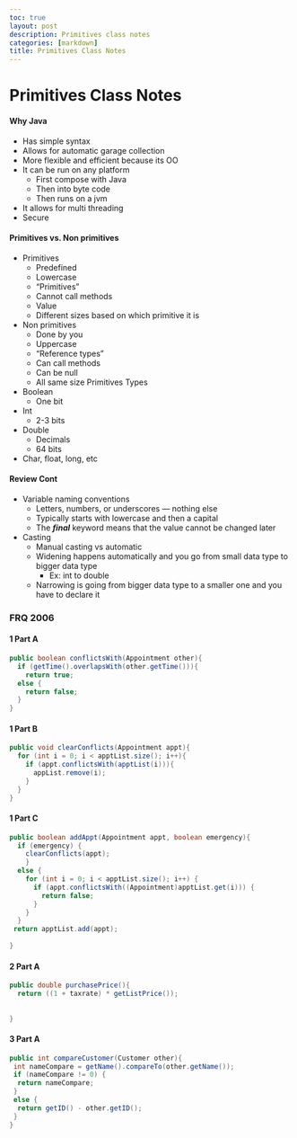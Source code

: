 ```yaml
---
toc: true
layout: post
description: Primitives class notes
categories: [markdown]
title: Primitives Class Notes
---
```

# Primitives Class Notes

#### Why Java
- Has simple syntax
- Allows for automatic garage collection
- More flexible and efficient because its OO
- It can be run on any platform
    - First compose with Java
    - Then into byte code
    - Then runs on a jvm
- It allows for multi threading
- Secure
#### Primitives vs. Non primitives
- Primitives
    - Predefined 
    - Lowercase
    - “Primitives”
    - Cannot call methods
    - Value
    - Different sizes based on which primitive it is
- Non primitives
    - Done by you
    - Uppercase
    - “Reference types”
    - Can call methods
    - Can be null
    - All same size
Primitives Types
- Boolean
    - One bit
- Int
    - 2-3 bits
- Double 
    - Decimals
    - 64 bits
- Char, float, long, etc
#### Review Cont
- Variable naming conventions
    - Letters, numbers, or underscores — nothing else
    - Typically starts with lowercase and then a capital
    - The ***final*** keyword means that the value cannot be changed later
- Casting 
    - Manual casting vs automatic
    - Widening happens automatically and you go from small data type to bigger data type
        - Ex: int to double
    - Narrowing is going from bigger data type to a smaller one and you have to declare it

### FRQ 2006

#### 1 Part A

``` java
public boolean conflictsWith(Appointment other){
  if (getTime().overlapsWith(other.getTime())){
    return true;
  else {
    return false;
  }
}

```

#### 1 Part B

``` java
public void clearConflicts(Appointment appt){
  for (int i = 0; i < apptList.size(); i++){
    if (appt.conflictsWith(apptList(i))){
      appList.remove(i);
    }
  }
}
```

#### 1 Part C

``` java
public boolean addAppt(Appointment appt, boolean emergency){
  if (emergency) {
    clearConflicts(appt);
    }
  else {
    for (int i = 0; i < apptList.size(); i++) {
      if (appt.conflictsWith((Appointment)apptList.get(i))) {
        return false;
      }
    }
  }
 return apptList.add(appt);
  
}
```

#### 2 Part A

``` java
public double purchasePrice(){
  return ((1 + taxrate) * getListPrice());
  
  
}
```

#### 3 Part A

``` java
public int compareCustomer(Customer other){
 int nameCompare = getName().compareTo(other.getName());
 if (nameCompare != 0) {
  return nameCompare;
 }
 else {
  return getID() - other.getID();
 } 
}
```
